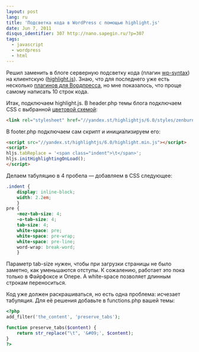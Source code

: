 ```yaml
---
layout: post
lang: ru
title: 'Подсветка кода в WordPress с помощью highlight.js'
date: Jun 7, 2011
disqus_identifier: 307 http://nano.sapegin.ru/?p=307
tags:
  - javascript
  - wordpress
  - html
---
```


Решил заменить в блоге серверную подсветку кода (плагин [wp-syntax](http://wordpress.org/extend/plugins/wp-syntax/)) на клиентскую ([highlight.js](http://softwaremaniacs.org/soft/highlight/)). Знаю, что для последнего уже есть несколько [плагинов для Вордпресса](http://softwaremaniacs.org/soft/highlight/addons/), но мне показалось, что проще самому написать 10 строк кода.

Итак, подключаем highlight.js. В header.php темы блога подключаем CSS с выбранной [цветовой схемой](http://softwaremaniacs.org/media/soft/highlight/test.html):

```html
<link rel="stylesheet" href="//yandex.st/highlightjs/6.0/styles/zenburn.min.css">
```

В footer.php подключаем сам скрипт и инициализируем его:

```html
<script src="//yandex.st/highlightjs/6.0/highlight.min.js"></script>
<script>
hljs.tabReplace = '<span class="indent">\t</span>';
hljs.initHighlightingOnLoad();
</script>
```

Делаем табуляцию в 4 пробела — добавляем в CSS следующее:

```css
.indent {
	display: inline-block;
	width: 2.2em;
	}
pre {
	-moz-tab-size: 4;
	-o-tab-size: 4;
	tab-size: 4;
	white-space: pre;
	white-space: pre-wrap;
	white-space: pre-line;
	word-wrap: break-word;
	}
```

Параметр tab-size нужен, чтобы при загрузки страницы не было заметно, как уменьшаются отступы. К сожалению, работает это пока только в Файрфоксе и Опере. А white-space позволяет длинным строкам переноситься.

Код уже должен раскрашиваться, но есть одна проблема: исчезает табуляция. Для её решения добавьте в functions.php вашей темы:

```php
<?php
add_filter('the_content', 'preserve_tabs');

function preserve_tabs($content) {
	return str_replace("\t", '&#09;', $content);
}
?>
```
